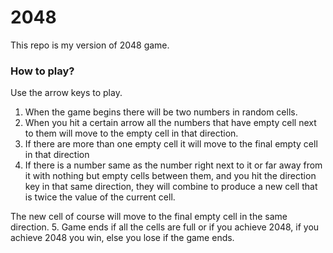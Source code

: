 # 2048
This repo is my version of 2048 game.

### How to play?
Use the arrow keys to play. 
1. When the game begins there will be two numbers in random cells.
2. When you hit a certain arrow all the numbers that have empty cell next to them will move to the empty cell in that direction.
3. If there are more than one empty cell it will move to the final empty cell in that direction
4. If there is a number same as the number right next to it or far away from it with nothing but empty cells between them, and you hit the direction key in that same direction, they will combine to produce a new cell that is twice the value of the current cell.

The new cell of course will move to the final empty cell in the same direction.
5. Game ends if all the cells are full or if you achieve 2048, if you achieve 2048 you win, else you lose if the game ends.

